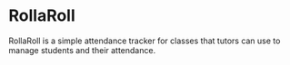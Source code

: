 # RollaRoll
RollaRoll is a simple attendance tracker for classes that tutors can use to manage students and their attendance.
